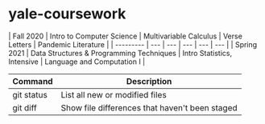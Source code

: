# yale-coursework

| Fall 2020 | Intro to Computer Science | Multivariable Calculus | Verse Letters | Pandemic Literature |
| --------- | --- | --- | --- | --- | --- |
| Spring 2021 | Data Structures & Programming Techniques | Intro Statistics, Intensive | Language and Computation I | 


| Command | Description |
| --- | --- |
| git status | List all new or modified files |
| git diff | Show file differences that haven't been staged |
